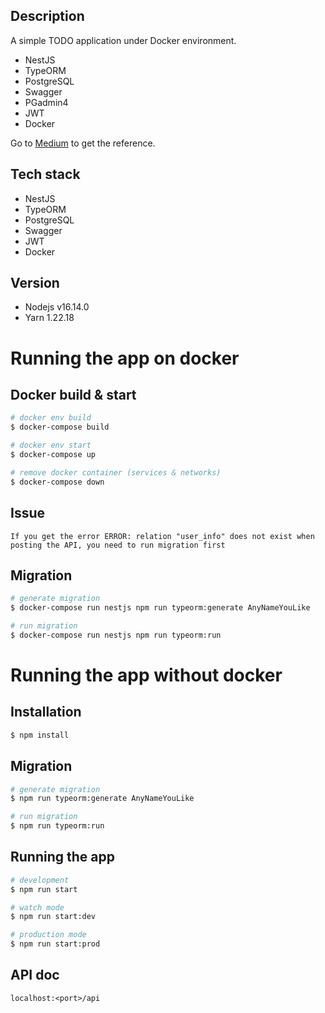 ## Description

A simple TODO application under Docker environment.
* NestJS
* TypeORM
* PostgreSQL
* Swagger
* PGadmin4
* JWT
* Docker

Go to [Medium](https://tushar-chy.medium.com/a-simple-todo-application-with-nestjs-typeorm-postgresql-swagger-pgadmin4-jwt-and-docker-caa2742a4295) to get the reference.

## Tech stack
- NestJS
- TypeORM
- PostgreSQL
- Swagger
- JWT
- Docker

## Version
- Nodejs v16.14.0
- Yarn 1.22.18

# Running the app on docker
## Docker build & start

```bash
# docker env build
$ docker-compose build

# docker env start
$ docker-compose up

# remove docker container (services & networks)
$ docker-compose down
```

## Issue

```
If you get the error ERROR: relation "user_info" does not exist when posting the API, you need to run migration first
```

## Migration

```bash
# generate migration
$ docker-compose run nestjs npm run typeorm:generate AnyNameYouLike

# run migration
$ docker-compose run nestjs npm run typeorm:run
```

# Running the app without docker
## Installation

```bash
$ npm install
```
## Migration

```bash
# generate migration
$ npm run typeorm:generate AnyNameYouLike

# run migration
$ npm run typeorm:run
```

## Running the app

```bash
# development
$ npm run start

# watch mode
$ npm run start:dev

# production mode
$ npm run start:prod
```

## API doc

```
localhost:<port>/api
```
